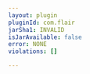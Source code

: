 ```yaml
---
layout: plugin
pluginId: com.flair
jarSha1: INVALID
isJarAvailable: false
error: NONE
violations: []

---
```

